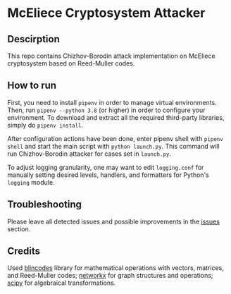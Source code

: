 # McEliece Cryptosystem Attacker

## Descirption

This repo contains Chizhov-Borodin attack implementation on McEliece 
cryptosystem based on Reed-Muller codes.

## How to run

First, you need to install `pipenv` in order to manage virtual environments.
Then, run `pipenv --python 3.8` (or higher) in order to configure your 
environment. To download and extract all the required third-party libraries, 
simply do `pipenv install`.

After configuration actions have been done, enter pipenv shell with `pipenv shell`
and start the main script with `python launch.py`. This command will run
Chizhov-Borodin attacker for cases set in `launch.py`.

To adjust logging granularity, one may want to edit `logging.conf` for manually
setting desired levels, handlers, and formatters for Python's `logging` module.

## Troubleshooting

Please leave all detected issues and possible improvements in the 
[issues](https://github.com/kostmetallist/mceliece-attacker/issues) section.

## Credits

Used [blincodes](https://github.com/a1falcon/blincodes) library for mathematical
operations with vectors, matrices, and Reed-Muller codes; 
[networkx](https://networkx.github.io/) for graph structures and operations;
[scipy](https://www.scipy.org/) for algebraical transformations.
